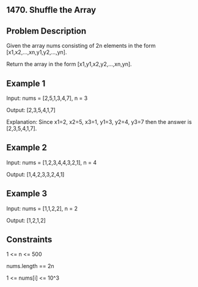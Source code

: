 ## 1470. Shuffle the Array
## Problem Description

Given the array nums consisting of 2n elements in the form [x1,x2,...,xn,y1,y2,...,yn].

Return the array in the form [x1,y1,x2,y2,...,xn,yn].

## Example 1

Input: nums = [2,5,1,3,4,7], n = 3

Output: [2,3,5,4,1,7] 

Explanation: Since x1=2, x2=5, x3=1, y1=3, y2=4, y3=7 then the answer is [2,3,5,4,1,7].

## Example 2

Input: nums = [1,2,3,4,4,3,2,1], n = 4

Output: [1,4,2,3,3,2,4,1]

## Example 3

Input: nums = [1,1,2,2], n = 2

Output: [1,2,1,2]

## Constraints

1 <= n <= 500

nums.length == 2n

1 <= nums[i] <= 10^3